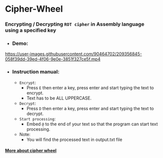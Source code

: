 # Cipher-Wheel

### Encrypting / Decrypting ****`ROT cipher`**** in Assembly language using a specified key

- ### Demo:


https://user-images.githubusercontent.com/90464702/209356845-058f39dd-39ed-4f06-9e0e-3851f327ce5f.mp4



- ### Instruction manual:
  - `Encrypt`:
    + Press `E` then enter a key, press enter and start typing the text to encrypt.
    + Text has to be ALL UPPERCASE.
  - `Decrypt`:
    + Press `D` then enter a key, press enter and start typing the text to decrypt.
  - `Start processing`:
    + Embed `@` to the end of your text so that the program can start text processing.
  - Note:
    + You will find the processed text in output.txt file


#### [More about cipher wheel](https://en.wikipedia.org/wiki/Cipher_disk)
